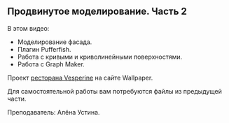 ## Продвинутое моделирование. Часть 2

В этом видео:

- Моделирование фасада.
- Плагин Pufferfish.
- Работа с кривыми и криволинейными поверхностями.
- Работа с Graph Maker.

Проект [ресторана Vesperine](https://www.wallpaper.com/travel/usa/los-angeles/restaurants/vespertine) на сайте Wallpaper.

Для самостоятельной работы вам потребуются файлы из предыдущей части.

Преподаватель: Алёна Устина.

[](https://player.softculture.cc/embed/online/GRS/GRS_42.30.06_L6-1_Surfaces_P2)
